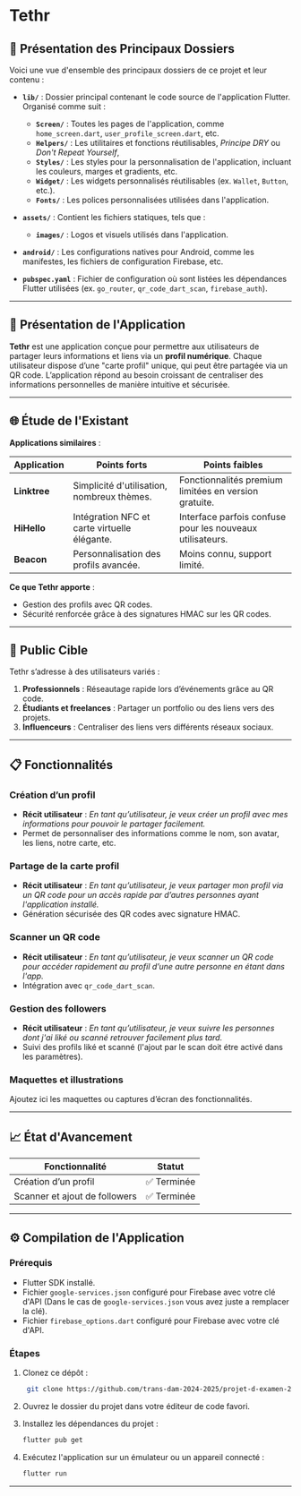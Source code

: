 # Tethr

## 📁 Présentation des Principaux Dossiers

Voici une vue d'ensemble des principaux dossiers de ce projet et leur contenu :

- **`lib/`** : Dossier principal contenant le code source de l'application Flutter. Organisé comme suit :
    - **`Screen/`** : Toutes les pages de l'application, comme `home_screen.dart`, `user_profile_screen.dart`, etc.
    - **`Helpers/`** : Les utilitaires et fonctions réutilisables, *Principe DRY* ou *Don't Repeat Yourself*,
    - **`Styles/`** : Les styles pour la personnalisation de l'application, incluant les couleurs, marges et gradients, etc.
    - **`Widget/`** : Les widgets personnalisés réutilisables (ex. `Wallet`, `Button`, etc.).
    - **`Fonts/`** : Les polices personnalisées utilisées dans l'application.

- **`assets/`** : Contient les fichiers statiques, tels que :
    - **`images/`** : Logos et visuels utilisés dans l'application.


- **`android/`** : Les configurations natives pour Android, comme les manifestes, les fichiers de configuration
  Firebase, etc.

- **`pubspec.yaml`** : Fichier de configuration où sont listées les dépendances Flutter utilisées (ex. `go_router`,
  `qr_code_dart_scan`, `firebase_auth`).

---

## 🚀 Présentation de l'Application

**Tethr** est une application conçue pour permettre aux utilisateurs de partager leurs informations et liens via
un **profil numérique**. Chaque utilisateur dispose d’une "carte profil" unique, qui peut être partagée via
un QR code. L’application répond au besoin croissant de centraliser des informations personnelles
de manière intuitive et sécurisée.

---

## 🌐 Étude de l'Existant

**Applications similaires** :

| Application  | Points forts                                 | Points faibles                                            |
|--------------|----------------------------------------------|-----------------------------------------------------------|
| **Linktree** | Simplicité d'utilisation, nombreux thèmes.   | Fonctionnalités premium limitées en version gratuite.     |
| **HiHello**  | Intégration NFC et carte virtuelle élégante. | Interface parfois confuse pour les nouveaux utilisateurs. |
| **Beacon**   | Personnalisation des profils avancée.        | Moins connu, support limité.                              |

**Ce que Tethr apporte** :

- Gestion des profils avec QR codes.
- Sécurité renforcée grâce à des signatures HMAC sur les QR codes.

---

## 🎯 Public Cible

Tethr s’adresse à des utilisateurs variés :

1. **Professionnels** : Réseautage rapide lors d’événements grâce au QR code.
2. **Étudiants et freelances** : Partager un portfolio ou des liens vers des projets.
3. **Influenceurs** : Centraliser des liens vers différents réseaux sociaux.

---

## 📋 Fonctionnalités

### **Création d’un profil**

- **Récit utilisateur** : *En tant qu’utilisateur, je veux créer un profil avec mes informations pour pouvoir le
  partager facilement.*
- Permet de personnaliser des informations comme le nom, son avatar, les liens, notre carte, etc.

### **Partage de la carte profil**

- **Récit utilisateur** : *En tant qu’utilisateur, je veux partager mon profil via un QR code pour un accès rapide par
  d’autres personnes ayant l'application installé.*
- Génération sécurisée des QR codes avec signature HMAC.

### **Scanner un QR code**

- **Récit utilisateur** : *En tant qu’utilisateur, je veux scanner un QR code pour accéder rapidement au profil d’une
  autre personne en étant dans l'app.*
- Intégration avec `qr_code_dart_scan`.

### **Gestion des followers**

- **Récit utilisateur** : *En tant qu’utilisateur, je veux suivre les personnes dont j'ai liké ou scanné retrouver
  facilement plus tard.*
- Suivi des profils liké et scanné (l'ajout par le scan doit étre activé dans les paramètres).

### **Maquettes et illustrations**

Ajoutez ici les maquettes ou captures d’écran des fonctionnalités.

---

## 📈 État d'Avancement

| Fonctionnalité                | Statut     |
|-------------------------------|------------|
| Création d’un profil          | ✅ Terminée |
| Scanner et ajout de followers | ✅ Terminée |

---

## ⚙️ Compilation de l'Application

### **Prérequis**

- Flutter SDK installé.
- Fichier `google-services.json` configuré pour Firebase avec votre clé d'API (Dans le cas de `google-services.json` vous avez juste a remplacer la clé).
- Fichier `firebase_options.dart` configuré pour Firebase avec votre clé d'API.

### **Étapes**

1. Clonez ce dépôt :
   ```bash 
    git clone https://github.com/trans-dam-2024-2025/projet-d-examen-2425-infographie-tom-cremer.git
    ```

2. Ouvrez le dossier du projet dans votre éditeur de code favori.

3. Installez les dépendances du projet :

   ```bash
   flutter pub get
   ```

4. Exécutez l'application sur un émulateur ou un appareil connecté :

   ```bash
   flutter run
   ```

---

